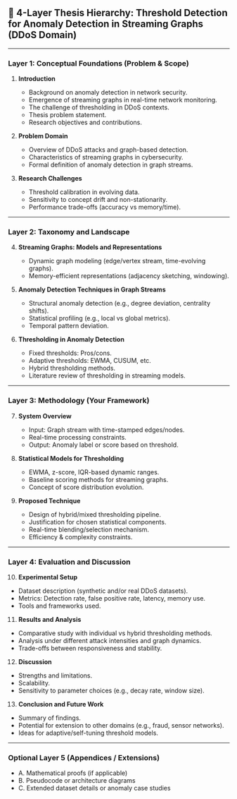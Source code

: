 ## 🧭 4-Layer Thesis Hierarchy: Threshold Detection for Anomaly Detection in Streaming Graphs (DDoS Domain)

---

### **Layer 1: Conceptual Foundations (Problem & Scope)**

1. **Introduction**

   * Background on anomaly detection in network security.
   * Emergence of streaming graphs in real-time network monitoring.
   * The challenge of thresholding in DDoS contexts.
   * Thesis problem statement.
   * Research objectives and contributions.

2. **Problem Domain**

   * Overview of DDoS attacks and graph-based detection.
   * Characteristics of streaming graphs in cybersecurity.
   * Formal definition of anomaly detection in graph streams.

3. **Research Challenges**

   * Threshold calibration in evolving data.
   * Sensitivity to concept drift and non-stationarity.
   * Performance trade-offs (accuracy vs memory/time).

---

### **Layer 2: Taxonomy and Landscape**

4. **Streaming Graphs: Models and Representations**

   * Dynamic graph modeling (edge/vertex stream, time-evolving graphs).
   * Memory-efficient representations (adjacency sketching, windowing).

5. **Anomaly Detection Techniques in Graph Streams**

   * Structural anomaly detection (e.g., degree deviation, centrality shifts).
   * Statistical profiling (e.g., local vs global metrics).
   * Temporal pattern deviation.

6. **Thresholding in Anomaly Detection**

   * Fixed thresholds: Pros/cons.
   * Adaptive thresholds: EWMA, CUSUM, etc.
   * Hybrid thresholding methods.
   * Literature review of thresholding in streaming models.

---

### **Layer 3: Methodology (Your Framework)**

7. **System Overview**

   * Input: Graph stream with time-stamped edges/nodes.
   * Real-time processing constraints.
   * Output: Anomaly label or score based on threshold.

8. **Statistical Models for Thresholding**

   * EWMA, z-score, IQR-based dynamic ranges.
   * Baseline scoring methods for streaming graphs.
   * Concept of score distribution evolution.

9. **Proposed Technique**

   * Design of hybrid/mixed thresholding pipeline.
   * Justification for chosen statistical components.
   * Real-time blending/selection mechanism.
   * Efficiency & complexity constraints.

---

### **Layer 4: Evaluation and Discussion**

10. **Experimental Setup**

* Dataset description (synthetic and/or real DDoS datasets).
* Metrics: Detection rate, false positive rate, latency, memory use.
* Tools and frameworks used.

11. **Results and Analysis**

* Comparative study with individual vs hybrid thresholding methods.
* Analysis under different attack intensities and graph dynamics.
* Trade-offs between responsiveness and stability.

12. **Discussion**

* Strengths and limitations.
* Scalability.
* Sensitivity to parameter choices (e.g., decay rate, window size).

13. **Conclusion and Future Work**

* Summary of findings.
* Potential for extension to other domains (e.g., fraud, sensor networks).
* Ideas for adaptive/self-tuning threshold models.

---

### Optional Layer 5 (Appendices / Extensions)

* A. Mathematical proofs (if applicable)
* B. Pseudocode or architecture diagrams
* C. Extended dataset details or anomaly case studies